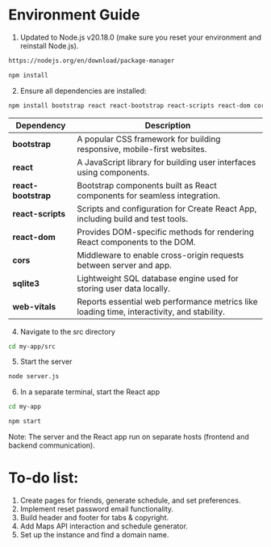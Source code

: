 
# Environment Guide

1. Updated to Node.js v20.18.0 (make sure you reset your environment and reinstall Node.js).
```bash
https://nodejs.org/en/download/package-manager
```
```bash
npm install
```
2. Ensure all dependencies are installed:

```bash
npm install bootstrap react react-bootstrap react-scripts react-dom cors sqlite3 webvitals
```
| Dependency         |Description                                                                 |
|-------------------|-----------------------------------------------------------------------------|
| **bootstrap**      | A popular CSS framework for building responsive, mobile-first websites.     |
| **react**          | A JavaScript library for building user interfaces using components.         |
| **react-bootstrap**| Bootstrap components built as React components for seamless integration.    |
| **react-scripts**  | Scripts and configuration for Create React App, including build and test tools. |
| **react-dom**      | Provides DOM-specific methods for rendering React components to the DOM.    |
| **cors**           | Middleware to enable cross-origin requests between server and app.          |
| **sqlite3**        | Lightweight SQL database engine used for storing user data locally.         |
| **web-vitals**     | Reports essential web performance metrics like loading time, interactivity, and stability. |


4. Navigate to the src directory
```bash 
cd my-app/src
```
5. Start the server
```bash
node server.js
```
6. In a separate terminal, start the React app
```bash
cd my-app
```
```bash
npm start
```

Note: The server and the React app run on separate hosts (frontend and backend communication).


# To-do list:
1. Create pages for friends, generate schedule, and set preferences.
2. Implement reset password email functionality.
3. Build header and footer for tabs & copyright.
4. Add Maps API interaction and schedule generator.
5. Set up the instance and find a domain name.
